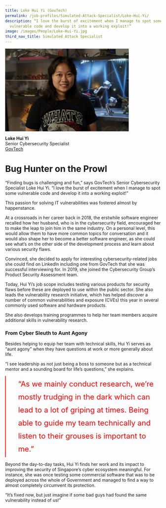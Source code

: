 ```yaml
---
title: Loke Hui Yi (GovTech)
permalink: /job-profiles/Simulated-Attack-Specialist/Loke-Hui-Yi/
description: “I love the burst of excitement when I manage to spot some
  vulnerable code and develop it into a working exploit!”
image: /images/People/Loke-Hui-Yi.jpg
third_nav_title: Simulated Attack Specialist
---
```

<img src="/images/People/Loke-Hui-Yi.jpg" alt="Loke Hui Yi" style="width:400px;" align="left">
<br clear="left">

**Loke Hui Yi**<br>
Senior Cybersecurity Specialist<br>
[GovTech](https://www.tech.gov.sg/)

# Bug Hunter on the Prowl

“Finding bugs is challenging and fun,” says GovTech’s Senior Cybersecurity Specialist Loke Hui Yi. “I love the burst of excitement when I manage to spot some vulnerable code and develop it into a working exploit!”

This passion for solving IT vulnerabilities was fostered almost by happenstance. 

At a crossroads in her career back in 2018, the erstwhile software engineer recalled how her husband, who is in the cybersecurity field, encouraged her to make the leap to join him in the same industry. On a personal level, this would allow them to have more common topics for conversation and it would also shape her to become a better software engineer, as she could see what’s on the other side of the development process and learn about various security flaws. 

Convinced, she decided to apply for interesting cybersecurity-related jobs she could find on LinkedIn including one from GovTech that she was successful interviewing for. In 2019, she joined the Cybersecurity Group’s Product Security Assessment team. 

Today, Hui Yi’s job scope includes testing various products for security flaws before these are deployed to use within the public sector. She also leads the vulnerability research initiative, which has helped discover a number of common vulnerabilities and exposure (CVEs) this year in several commonly used software and hardware products. 

She also develops training programmes to help her team members acquire additional skills in vulnerability research. 

### From Cyber Sleuth to Aunt Agony

Besides helping to equip her team with technical skills, Hui Yi serves as “aunt agony” when they have questions at work or more generally about life. 

“I see leadership as not just being a boss to someone but as a technical mentor and a sounding board for life’s questions,” she explains. 

<div style="font-size:24px; font-weight: 400; line-height: 1.75; color: #FF0000; padding: 5px 0px 5px 40px; margin-left: 0; border-left: 2px solid red">“As we mainly conduct research, we’re mostly trudging in the dark which can lead to a lot of griping at times. Being able to guide my team technically and listen to their grouses is important to me.”</div>

Beyond the day-to-day tasks, Hui Yi finds her work and its impact to improving the security of Singapore’s cyber ecosystem meaningful. For instance, she was once testing some commercial software that was to be deployed across the whole of Government and managed to find a way to almost completely circumvent its protection. 

 “It’s fixed now, but just imagine if some bad guys had found the same vulnerability instead of us!”
